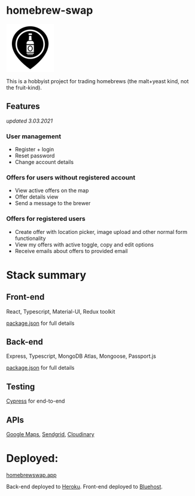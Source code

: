 # homebrew-swap

![icon](/client/public/black.png)

This is a hobbyist project for trading homebrews (the malt+yeast kind, not the fruit-kind).

## Features

*updated 3.03.2021*

### User management

- Register + login
- Reset password
- Change account details

### Offers for users without registered account

- View active offers on the map
- Offer details view 
- Send a message to the brewer

### Offers for registered users

- Create offer with location picker, image upload and other normal form functionality
- View my offers with active toggle, copy and edit options
- Receive emails about offers to provided email


# Stack summary

## Front-end

React, Typescript, Material-UI, Redux toolkit

[package.json](./client/package.json) for full details

## Back-end

Express, Typescript, MongoDB Atlas, Mongoose, Passport.js

[package.json](./server/package.json) for full details

## Testing

[Cypress](https://www.cypress.io/) for end-to-end

## APIs

[Google Maps](https://developers.google.com/maps/documentation/javascript/overview), [Sendgrid](https://sendgrid.com/docs/api-reference/), [Cloudinary](https://cloudinary.com/documentation/image_upload_api_reference)

# Deployed:

[homebrewswap.app](https://www.homebrewswap.app)

Back-end deployed to [Heroku](https://www.heroku.com). Front-end deployed to [Bluehost](https://www.bluehost.com).




